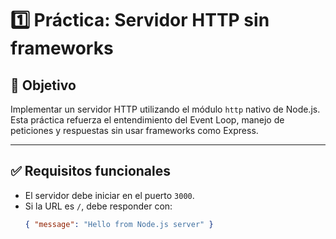# 1️⃣ Práctica: Servidor HTTP sin frameworks

## 🎯 Objetivo

Implementar un servidor HTTP utilizando el módulo `http` nativo de Node.js. Esta práctica refuerza el entendimiento del Event Loop, manejo de peticiones y respuestas sin usar frameworks como Express.

---

## ✅ Requisitos funcionales

- El servidor debe iniciar en el puerto `3000`.
- Si la URL es `/`, debe responder con:
  ```json
  { "message": "Hello from Node.js server" }
  ```

